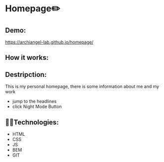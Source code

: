 # Homepage✏️

## Demo: 
https://archiangel-lab.github.io/homepage/

## How it works:



## Destripction:
This is my personal homepage, there is some information about me and my work
- jump to the headlines
- click Night Mode Button


## 👩‍💻Technologies:
- HTML
- CSS
- JS
- BEM
- GIT
